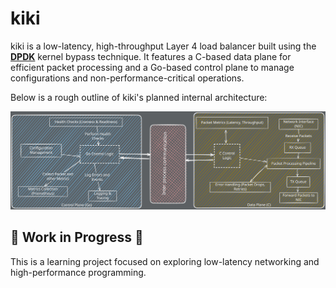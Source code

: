 # kiki

kiki is a low-latency, high-throughput Layer 4 load balancer built using the [**DPDK**](https://www.dpdk.org/) kernel bypass technique. It features a C-based data plane for efficient packet processing and a Go-based control plane to manage configurations and non-performance-critical operations.

Below is a rough outline of kiki's planned internal architecture:

![Planned Architecture](./assets/kiki-architechure.svg)

## **🚧 Work in Progress** 🚧
This is a learning project focused on exploring low-latency networking and high-performance programming. 